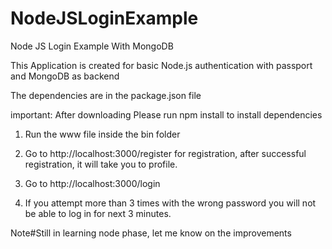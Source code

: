 # NodeJSLoginExample

Node JS Login Example With MongoDB



This Application is created for basic Node.js authentication with passport and MongoDB as backend



The dependencies are in the package.json file 



important: After downloading Please run npm install to install dependencies 



1. Run the www file inside the bin folder 



2. Go to http://localhost:3000/register for registration, after successful registration, it will take you to profile.



3. Go to http://localhost:3000/login 



4. If you attempt more than 3 times with the wrong password you will not be able to log in for next 3 minutes. 



Note#Still in learning node phase, let me know on the improvements


